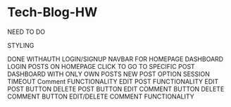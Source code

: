 # Tech-Blog-HW

NEED TO DO

STYLING

DONE
WITHAUTH
LOGIN/SIGNUP
NAVBAR FOR HOMEPAGE DASHBOARD LOGIN
POSTS ON HOMEPAGE
CLICK TO GO TO SPECIFIC POST
DASHBOARD WITH ONLY OWN POSTS
NEW POST OPTION
SESSION TIMEOUT
Comment FUNCTIONALITY
EDIT POST FUNCTIONALITY
EDIT POST BUTTON
DELETE POST BUTTON
EDIT COMMENT BUTTON
DELETE COMMENT BUTTON
EDIT/DELETE COMMENT FUNCTIONALITY